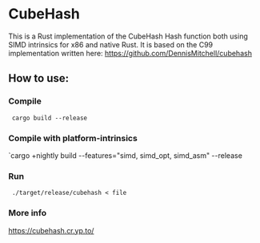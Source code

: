 # CubeHash

This is a Rust implementation of the CubeHash Hash function both using SIMD intrinsics for x86 and native Rust. It is based on the C99 implementation written here: <https://github.com/DennisMitchell/cubehash> 

## How to use:

### Compile
` cargo build --release`
### Compile with platform-intrinsics
`cargo +nightly build --features="simd, simd_opt, simd_asm" --release
### Run
` ./target/release/cubehash < file`
### More info
<https://cubehash.cr.yp.to/>
